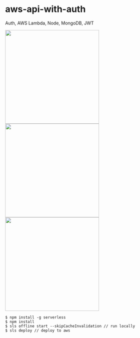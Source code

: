 # aws-api-with-auth
Auth, AWS Lambda, Node, MongoDB, JWT

<img src="https://user-images.githubusercontent.com/2752551/30405068-a7733b34-989e-11e7-8f66-7badaf1373ed.png" width="300" height="300" />
<img src="https://www.nodejsera.com/library/assets/img/node-mongo.png" width="300" />
<img src="https://cdn-images-1.medium.com/max/759/1*6lwgFq0ij6-LhQbHWwwVSg.png" width="300" />

```
$ npm install -g serverless
$ npm install
$ sls offline start --skipCacheInvalidation // run locally
$ sls deploy // deploy to aws
```
